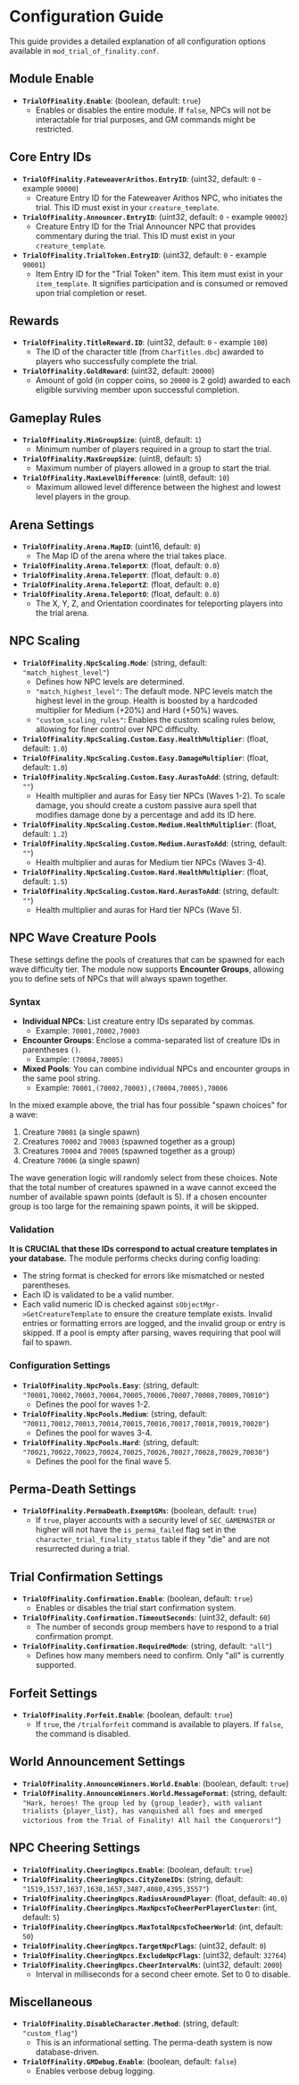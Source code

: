 # Configuration Guide

This guide provides a detailed explanation of all configuration options available in `mod_trial_of_finality.conf`.

## Module Enable
*   **`TrialOfFinality.Enable`**: (boolean, default: `true`)
    *   Enables or disables the entire module. If `false`, NPCs will not be interactable for trial purposes, and GM commands might be restricted.

## Core Entry IDs
*   **`TrialOfFinality.FateweaverArithos.EntryID`**: (uint32, default: `0` - example `90000`)
    *   Creature Entry ID for the Fateweaver Arithos NPC, who initiates the trial. This ID must exist in your `creature_template`.
*   **`TrialOfFinality.Announcer.EntryID`**: (uint32, default: `0` - example `90002`)
    *   Creature Entry ID for the Trial Announcer NPC that provides commentary during the trial. This ID must exist in your `creature_template`.
*   **`TrialOfFinality.TrialToken.EntryID`**: (uint32, default: `0` - example `90001`)
    *   Item Entry ID for the "Trial Token" item. This item must exist in your `item_template`. It signifies participation and is consumed or removed upon trial completion or reset.

## Rewards
*   **`TrialOfFinality.TitleReward.ID`**: (uint32, default: `0` - example `100`)
    *   The ID of the character title (from `CharTitles.dbc`) awarded to players who successfully complete the trial.
*   **`TrialOfFinality.GoldReward`**: (uint32, default: `20000`)
    *   Amount of gold (in copper coins, so `20000` is 2 gold) awarded to each eligible surviving member upon successful completion.

## Gameplay Rules
*   **`TrialOfFinality.MinGroupSize`**: (uint8, default: `1`)
    *   Minimum number of players required in a group to start the trial.
*   **`TrialOfFinality.MaxGroupSize`**: (uint8, default: `5`)
    *   Maximum number of players allowed in a group to start the trial.
*   **`TrialOfFinality.MaxLevelDifference`**: (uint8, default: `10`)
    *   Maximum allowed level difference between the highest and lowest level players in the group.

## Arena Settings
*   **`TrialOfFinality.Arena.MapID`**: (uint16, default: `0`)
    *   The Map ID of the arena where the trial takes place.
*   **`TrialOfFinality.Arena.TeleportX`**: (float, default: `0.0`)
*   **`TrialOfFinality.Arena.TeleportY`**: (float, default: `0.0`)
*   **`TrialOfFinality.Arena.TeleportZ`**: (float, default: `0.0`)
*   **`TrialOfFinality.Arena.TeleportO`**: (float, default: `0.0`)
    *   The X, Y, Z, and Orientation coordinates for teleporting players into the trial arena.

## NPC Scaling
*   **`TrialOfFinality.NpcScaling.Mode`**: (string, default: `"match_highest_level"`)
    *   Defines how NPC levels are determined.
    *   `"match_highest_level"`: The default mode. NPC levels match the highest level in the group. Health is boosted by a hardcoded multiplier for Medium (+20%) and Hard (+50%) waves.
    *   `"custom_scaling_rules"`: Enables the custom scaling rules below, allowing for finer control over NPC difficulty.
*   **`TrialOfFinality.NpcScaling.Custom.Easy.HealthMultiplier`**: (float, default: `1.0`)
*   **`TrialOfFinality.NpcScaling.Custom.Easy.DamageMultiplier`**: (float, default: `1.0`)
*   **`TrialOfFinality.NpcScaling.Custom.Easy.AurasToAdd`**: (string, default: `""`)
    *   Health multiplier and auras for Easy tier NPCs (Waves 1-2). To scale damage, you should create a custom passive aura spell that modifies damage done by a percentage and add its ID here.
*   **`TrialOfFinality.NpcScaling.Custom.Medium.HealthMultiplier`**: (float, default: `1.2`)
*   **`TrialOfFinality.NpcScaling.Custom.Medium.AurasToAdd`**: (string, default: `""`)
    *   Health multiplier and auras for Medium tier NPCs (Waves 3-4).
*   **`TrialOfFinality.NpcScaling.Custom.Hard.HealthMultiplier`**: (float, default: `1.5`)
*   **`TrialOfFinality.NpcScaling.Custom.Hard.AurasToAdd`**: (string, default: `""`)
    *   Health multiplier and auras for Hard tier NPCs (Wave 5).

## NPC Wave Creature Pools
These settings define the pools of creatures that can be spawned for each wave difficulty tier. The module now supports **Encounter Groups**, allowing you to define sets of NPCs that will always spawn together.

### Syntax
*   **Individual NPCs**: List creature entry IDs separated by commas.
    *   Example: `70001,70002,70003`
*   **Encounter Groups**: Enclose a comma-separated list of creature IDs in parentheses `()`.
    *   Example: `(70004,70005)`
*   **Mixed Pools**: You can combine individual NPCs and encounter groups in the same pool string.
    *   Example: `70001,(70002,70003),(70004,70005),70006`

In the mixed example above, the trial has four possible "spawn choices" for a wave:
1.  Creature `70001` (a single spawn)
2.  Creatures `70002` and `70003` (spawned together as a group)
3.  Creatures `70004` and `70005` (spawned together as a group)
4.  Creature `70006` (a single spawn)

The wave generation logic will randomly select from these choices. Note that the total number of creatures spawned in a wave cannot exceed the number of available spawn points (default is 5). If a chosen encounter group is too large for the remaining spawn points, it will be skipped.

### Validation
**It is CRUCIAL that these IDs correspond to actual creature templates in your database.** The module performs checks during config loading:
*   The string format is checked for errors like mismatched or nested parentheses.
*   Each ID is validated to be a valid number.
*   Each valid numeric ID is checked against `sObjectMgr->GetCreatureTemplate` to ensure the creature template exists.
Invalid entries or formatting errors are logged, and the invalid group or entry is skipped. If a pool is empty after parsing, waves requiring that pool will fail to spawn.

### Configuration Settings
*   **`TrialOfFinality.NpcPools.Easy`**: (string, default: `"70001,70002,70003,70004,70005,70006,70007,70008,70009,70010"`)
    *   Defines the pool for waves 1-2.
*   **`TrialOfFinality.NpcPools.Medium`**: (string, default: `"70011,70012,70013,70014,70015,70016,70017,70018,70019,70020"`)
    *   Defines the pool for waves 3-4.
*   **`TrialOfFinality.NpcPools.Hard`**: (string, default: `"70021,70022,70023,70024,70025,70026,70027,70028,70029,70030"`)
    *   Defines the pool for the final wave 5.

## Perma-Death Settings
*   **`TrialOfFinality.PermaDeath.ExemptGMs`**: (boolean, default: `true`)
    *   If `true`, player accounts with a security level of `SEC_GAMEMASTER` or higher will not have the `is_perma_failed` flag set in the `character_trial_finality_status` table if they "die" and are not resurrected during a trial.

## Trial Confirmation Settings
*   **`TrialOfFinality.Confirmation.Enable`**: (boolean, default: `true`)
    *   Enables or disables the trial start confirmation system.
*   **`TrialOfFinality.Confirmation.TimeoutSeconds`**: (uint32, default: `60`)
    *   The number of seconds group members have to respond to a trial confirmation prompt.
*   **`TrialOfFinality.Confirmation.RequiredMode`**: (string, default: `"all"`)
    *   Defines how many members need to confirm. Only "all" is currently supported.

## Forfeit Settings
*   **`TrialOfFinality.Forfeit.Enable`**: (boolean, default: `true`)
    *   If `true`, the `/trialforfeit` command is available to players. If `false`, the command is disabled.

## World Announcement Settings
*   **`TrialOfFinality.AnnounceWinners.World.Enable`**: (boolean, default: `true`)
*   **`TrialOfFinality.AnnounceWinners.World.MessageFormat`**: (string, default: `"Hark, heroes! The group led by {group_leader}, with valiant trialists {player_list}, has vanquished all foes and emerged victorious from the Trial of Finality! All hail the Conquerors!"`)

## NPC Cheering Settings
*   **`TrialOfFinality.CheeringNpcs.Enable`**: (boolean, default: `true`)
*   **`TrialOfFinality.CheeringNpcs.CityZoneIDs`**: (string, default: `"1519,1537,1637,1638,1657,3487,4080,4395,3557"`)
*   **`TrialOfFinality.CheeringNpcs.RadiusAroundPlayer`**: (float, default: `40.0`)
*   **`TrialOfFinality.CheeringNpcs.MaxNpcsToCheerPerPlayerCluster`**: (int, default: `5`)
*   **`TrialOfFinality.CheeringNpcs.MaxTotalNpcsToCheerWorld`**: (int, default: `50`)
*   **`TrialOfFinality.CheeringNpcs.TargetNpcFlags`**: (uint32, default: `0`)
*   **`TrialOfFinality.CheeringNpcs.ExcludeNpcFlags`**: (uint32, default: `32764`)
*   **`TrialOfFinality.CheeringNpcs.CheerIntervalMs`**: (uint32, default: `2000`)
    *   Interval in milliseconds for a second cheer emote. Set to 0 to disable.

## Miscellaneous
*   **`TrialOfFinality.DisableCharacter.Method`**: (string, default: `"custom_flag"`)
    *   This is an informational setting. The perma-death system is now database-driven.
*   **`TrialOfFinality.GMDebug.Enable`**: (boolean, default: `false`)
    *   Enables verbose debug logging.
